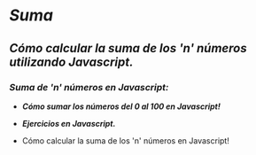 # **_Suma_**

## **_Cómo calcular la suma de los 'n' números utilizando Javascript._**

### **_Suma de 'n' números en Javascript:_**

- **_Cómo sumar los números del 0 al 100 en Javascript!_**

- **_Ejercicios en Javascript._**

- Cómo calcular la suma de los 'n' números en Javascript!
